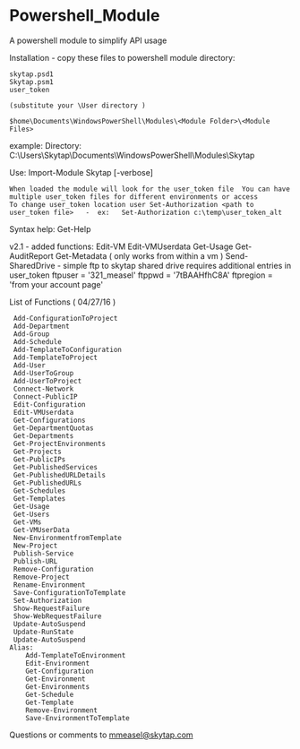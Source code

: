 # Powershell_Module
A powershell module to simplify API usage

Installation - copy these files to powershell module directory: 

	skytap.psd1
	Skytap.psm1
	user_token

	(substitute your \User directory )

	$home\Documents\WindowsPowerShell\Modules\<Module Folder>\<Module Files>

example:    Directory: C:\Users\Skytap\Documents\WindowsPowerShell\Modules\Skytap


Use:  Import-Module Skytap [-verbose]

	When loaded the module will look for the user_token file  You can have multiple user_token files for different environments or access
	To change user_token location user Set-Authorization <path to user_token file>   -  ex:   Set-Authorization c:\temp\user_token_alt
	
Syntax help:
   Get-Help <Function Name>
   
v2.1 - added functions:
	Edit-VM
	Edit-VMUserdata
	Get-Usage
	Get-AuditReport
	Get-Metadata  ( only works from within a vm )
	Send-SharedDrive  - simple ftp to skytap shared drive
		requires additional entries in user_token
			ftpuser = '321_measel'
			ftppwd = '7tBAAHfhC8A'
			ftpregion = 'from your account page'
	
List of Functions ( 04/27/16 )

	 Add-ConfigurationToProject
	 Add-Department
	 Add-Group
	 Add-Schedule
	 Add-TemplateToConfiguration
	 Add-TemplateToProject
	 Add-User
	 Add-UserToGroup
	 Add-UserToProject
	 Connect-Network
	 Connect-PublicIP
	 Edit-Configuration
	 Edit-VMUserdata
	 Get-Configurations
	 Get-DepartmentQuotas
	 Get-Departments
	 Get-ProjectEnvironments
	 Get-Projects
	 Get-PublicIPs
	 Get-PublishedServices
	 Get-PublishedURLDetails
	 Get-PublishedURLs
	 Get-Schedules
	 Get-Templates
	 Get-Usage
	 Get-Users
	 Get-VMs
	 Get-VMUserData
	 New-EnvironmentfromTemplate
	 New-Project
	 Publish-Service
	 Publish-URL
	 Remove-Configuration
	 Remove-Project
	 Rename-Environment
	 Save-ConfigurationToTemplate
	 Set-Authorization
	 Show-RequestFailure
	 Show-WebRequestFailure
	 Update-AutoSuspend
	 Update-RunState
	 Update-AutoSuspend
	Alias: 
		Add-TemplateToEnvironment
		Edit-Environment
		Get-Configuration
		Get-Environment
		Get-Environments
		Get-Schedule
		Get-Template
		Remove-Environment
		Save-EnvironmentToTemplate

Questions or comments to mmeasel@skytap.com

